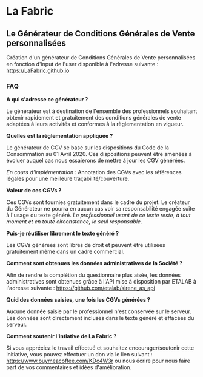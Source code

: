 # La Fabric
## Le Générateur de Conditions Générales de Vente personnalisées

Création d'un générateur de Conditions Générales de Vente personnalisées en fonction d'input de l'user disponible à l'adresse suivante : https://LaFabric.github.io

### FAQ
__A qui s'adresse ce générateur ?__

Le générateur est à destination de l'ensemble des professionnels souhaitant obtenir rapidement et gratuitement des conditions générales de vente adaptées à leurs activités et conformes à la règlementation en vigueur.

__Quelles est la règlementation appliquée ?__

Le générateur de CGV se base sur les dispositions du Code de la Consommation au 01 Avril 2020. Ces dispositions peuvent être amenées à évoluer auquel cas nous essaierons de mettre à jour les CGV générées.

*En cours d'implémentation :* Annotation des CGVs avec les références légales pour une meilleure traçabilité/couverture.

__Valeur de ces CGVs ?__

Ces CGVs sont fournies gratuitement dans le cadre du projet. Le créateur du Générateur ne pourra en aucun cas voir sa responsabilité engagée suite à l'usage du texte généré. _Le professionnel usant de ce texte reste, à tout moment et en toute circonstance, le seul responsable_.

__Puis-je réutiliser librement le texte généré ?__

Les CGVs générées sont libres de droit et peuvent être utilisées gratuitement même dans un cadre commercial.

__Comment sont obtenues les données administratives de la Société ?__

Afin de rendre la complétion du questionnaire plus aisée, les données administratives sont obtenues grâce à l'API mise à disposition par ETALAB à l'adresse suivante : https://github.com/etalab/sirene_as_api

__Quid des données saisies, une fois les CGVs générées ?__

Aucune donnée saisie par le professionnel n'est conservée sur le serveur. Les données sont directement incluses dans le texte généré et effacées du serveur.

__Comment soutenir l'intiative de La Fabric ?__

Si vous appréciez le travail effectué et souhaitez encourager/soutenir cette initiative, vous pouvez effectuer un don via le lien suivant : https://www.buymeacoffee.com/KDc4W3r ou nous écrire pour nous faire part de vos commentaires et idées d'amélioration.

